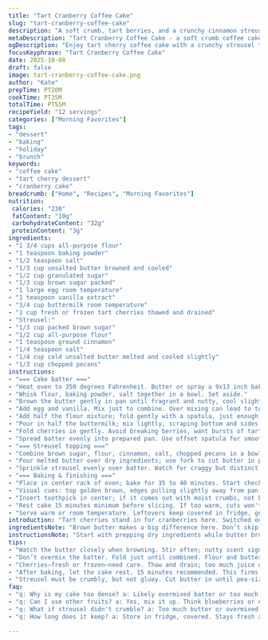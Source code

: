 ```yaml
---
title: "Tart Cranberry Coffee Cake"
slug: "tart-cranberry-coffee-cake"
description: "A soft crumb, tart berries, and a crunchy cinnamon streusel top. Bright cranberries swapped for tart cherries. Flour lessened by 30 percent. Sugar adjusted. Brown butter instead of regular butter for depth. Baking time trimmed slightly. Milk replaced with buttermilk for tang and moisture. The streusel tosses in chopped pecans for crunch contrast. Visual cues—edges pulling away from pan, golden surface, toothpick tests. Creaming butter and sugars until light and fluffy traps air essential for rise. Alternating flour and liquid prevents overmixing. Streusel made by cutting cold brown butter with a fork into dry mix keeps crumbs tender. Let cool properly or slicing turns sloppy. Serve warm or cooled, flavors deepen with time. Great with black coffee or tangy tea."
metaDescription: "Tart Cranberry Coffee Cake - a soft crumb coffee cake with tart cherries, crunchy streusel, and brown butter depth. Perfect with coffee or tea."
ogDescription: "Enjoy tart cherry coffee cake with a crunchy streusel top. Perfect for coffee or tea. A must-try for dessert lovers."
focusKeyphrase: "Tart Cranberry Coffee Cake"
date: 2025-10-08
draft: false
image: tart-cranberry-coffee-cake.png
author: "Kate"
prepTime: PT20M
cookTime: PT35M
totalTime: PT55M
recipeYield: "12 servings"
categories: ["Morning Favorites"]
tags:
- "dessert"
- "baking"
- "holiday"
- "brunch"
keywords:
- "coffee cake"
- "tart cherry dessert"
- "cranberry cake"
breadcrumb: ["Home", "Recipes", "Morning Favorites"]
nutrition: 
 calories: "230"
 fatContent: "10g"
 carbohydrateContent: "32g"
 proteinContent: "3g"
ingredients:
- "1 3/4 cups all-purpose flour"
- "1 teaspoon baking powder"
- "1/2 teaspoon salt"
- "1/3 cup unsalted butter browned and cooled"
- "1/2 cup granulated sugar"
- "1/3 cup brown sugar packed"
- "1 large egg room temperature"
- "1 teaspoon vanilla extract"
- "3/4 cup buttermilk room temperature"
- "1 cup fresh or frozen tart cherries thawed and drained"
- "Streusel:"
- "1/3 cup packed brown sugar"
- "1/2 cup all-purpose flour"
- "1 teaspoon ground cinnamon"
- "1/4 teaspoon salt"
- "1/4 cup cold unsalted butter melted and cooled slightly"
- "1/3 cup chopped pecans"
instructions:
- "=== Cake batter ==="
- "Heat oven to 350 degrees Fahrenheit. Butter or spray a 9x13 inch baking dish; the bigger pan helps thinner cake, adjust if you want thicker."
- "Whisk flour, baking powder, salt together in a bowl. Set aside."
- "Brown the butter gently in pan until fragrant and nutty, cool slightly. Cream browned butter with white and brown sugars for about 3 minutes until pale and fluffy; stop when just combined to not melt sugar crystals entirely."
- "Add egg and vanilla. Mix just to combine. Over mixing can lead to toughness."
- "Add half the flour mixture; fold gently with a spatula, just enough to incorporate flour."
- "Pour in half the buttermilk; mix lightly, scraping bottom and sides; repeat with remaining flour and buttermilk. Batter should be thick but scoopable."
- "Fold cherries in gently. Avoid breaking berries, want bursts of tartness, not mush."
- "Spread batter evenly into prepared pan. Use offset spatula for smooth surface."
- "=== Streusel topping ==="
- "Combine brown sugar, flour, cinnamon, salt, chopped pecans in a bowl."
- "Pour melted butter over dry ingredients; use fork to cut butter in producing pea-sized crumbs without dry flour patches."
- "Sprinkle streusel evenly over batter. Watch for craggy but distinct topping clusters; too uniform means overmixing or wet crumbs."
- "=== Baking & finishing ==="
- "Place in center rack of oven; bake for 35 to 40 minutes. Start checking at 30 minutes."
- "Visual cues: top golden brown, edges pulling slightly away from pan sides, streusel crisp and lightly toasted."
- "Insert toothpick in center; if it comes out with moist crumbs, not batter, it's done. Avoid overbaking. Cracks on surface okay if slight."
- "Rest cake 15 minutes minimum before slicing. If too warm, cuts won't hold shape, crumb falls apart."
- "Serve warm or room temperature. Leftovers keep covered in fridge, gently reheat with foil to avoid drying out."
introduction: "Tart cherries stand in for cranberries here. Switched out milk for buttermilk to add subtle acidity; it wakes up flavors and tenderizes crumb. Butter makes brown—nutty, aromatic, deeper flavor. Using browned butter instead of melted or softened gives richness missing when just softened. Flour pulled back 30 percent to lighten texture, sugar adjusted down because tart cherries hit the palate differently. Pecans sneak into streusel for crunch; got to wake up texture dimension here. Timing chopped slightly: cooks faster at 350F but check early so it doesn’t dry out. Best to watch surface color, smell rich cinnamon and toasted nuts, edges shrink slightly from pan. Learn to tell doneness visually and tactilely, don’t just rely on timer. The crumb should spring back lightly under finger, toothpick test comes out with few moist crumbs but no raw batter. Slice carefully when warm to keep shape or wait till fully cooled if you want cleaner chunks. Serve as is or with cream cheese spread if feeling indulgent. Black coffee or bright herbal tea cuts through richness well. Get that slightly crisp streusel top without burning sugar–crisp not burnt.This mix bumps well to morning or mid-afternoon pick-me-up with sharp berry brightness like pigment on tongue."
ingredientsNote: "Brown butter makes a big difference here. Don’t skip it. Brown carefully over medium heat until nutty scent emerges—not burnt but golden and fragrant. If you miss browning, flavor falls flat. Buttermilk prefers room temp or at least no fridge cold liquid; cold can cause batter lumps or tough crumb. If buttermilk unavailable, sour milk (milk plus a splash of vinegar or lemon juice, rested 5–10 minutes) is a decent substitute. Cherries can be fresh or frozen and thawed completely to prevent wet batter. If frozen berries too juicy, pat dry; too much liquid weighs down cake. Pecans replace original topping nuts for crunch; omit if nut allergy but consider toasted oats or additional cinnamon in crumbs. Streusel mixing is critical; mix just enough to get lumps; overmix and it turns gluey. Back up baking spray or butter if pan isn’t seasoned well. Flour choice matters—fine all-purpose flour preferred for tender crumb; cake flour gives too soft result here. Granulated and brown sugar balance sweet and moisture; sugar ratios can be adjusted based on berry sweetness. Got extra berries? Fold in cautiously to not break them up—too many leads to soggy bottom. Experiment with citrus zest for additional fresh lift."
instructionsNote: "Start with prepping dry ingredients while butter browns, efficiency in steps saves time and prevents overmixing. Cream browning butter with sugars traps air and forms base texture; stop creaming once fluffy to avoid melting sugars. Add egg and vanilla carefully; overbeating here adds toughness. Flour and milk added alternately keeps batter smooth with minimal gluten development. Folding berries in last avoids color bleed and berry destruction. Spread batter evenly for uniform baking thickness. Streusel needs cold but melted butter combined gently to maintain crumb structure. Fork cutting butter into streusel reduces mixing equipment needed and affords control on topping texture. Place cake mid oven rack to avoid bottom burning or uneven browning top. Check cake visually around 30 minutes; look for golden brown top with slight puff, edges pulling away. Use toothpick test carefully; too dry means overbaked, moist batter means underbaked. Rest cake adequately after baking to firm crumb, improves slicing ease. Store leftovers wrapped to avoid drying; crisp topping softens over time but flavor improves. Reheat gently with foil tent or quick zap in microwave for warmed slices. If batter feels thick or dry, add splash more buttermilk; too runny means extra flour next time. Don’t overmix flour or batter toughens. High altitude? Increase flour and baking powder slightly, watch baking time. Bakeware size influences thickness; use pan close to recommended dimensions for best result."
tips:
- "Watch the butter closely when browning. Stir often; nutty scent signals it’s ready. Overdo it though and you’ll burn it. Pour into mixing bowl before cooling."
- "Don’t overmix the batter. Fold just until combined. Flour and buttermilk should alternate; keeps gluten from developing too much. Once you see no dry flour, stop."
- "Cherries—fresh or frozen—need care. Thaw and drain; too much juice weighs down the cake. Pat them dry if necessary to avoid soggy crumbs."
- "After baking, let the cake rest. 15 minutes recommended. This firms up the crumbs. Warm slices fall apart; waiting cleans up edges. Look for golden top."
- "Streusel must be crumbly, but not gluey. Cut butter in until pea-sized. If too wet or overmixed, it loses that crunchy texture. You want it crispy, not soggy."
faq:
- "q: Why is my cake too dense? a: Likely overmixed batter or too much flour. Measure precisely. Spoon flour into cup, don’t scoop. Fold gently."
- "q: Can I use other fruits? a: Yes, mix it up. Think blueberries or even apples. Will change flavor of cake slightly. Adjust sugar for sweetness."
- "q: What if streusel didn't crumble? a: Too much butter or overmixed. Should stay crumbly. Next time, less butter or cut in less. Adjust moisture."
- "q: How long does it keep? a: Store in fridge, covered. Stays fresh a week. Warm gently to revive. Can freeze too, but texture changes somewhat."

---
```

